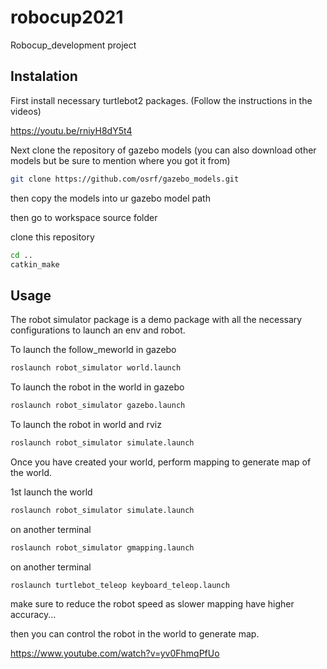 # robocup2021

Robocup_development project

## Instalation

First install necessary turtlebot2 packages. (Follow the instructions in the videos)

https://youtu.be/rniyH8dY5t4

Next clone the repository of gazebo models (you can also download other models but be sure to mention where you got it from)

```bash
git clone https://github.com/osrf/gazebo_models.git
```
then copy the models into ur gazebo model path

then go to workspace source folder

clone this repository

```bash
cd ..
catkin_make
```

## Usage

The robot simulator package is a demo package with all the necessary configurations to launch an env and robot.

To launch the follow_meworld in gazebo
```bash
roslaunch robot_simulator world.launch
```

To launch the robot in the world in gazebo
```bash
roslaunch robot_simulator gazebo.launch
```

To launch the robot in world and rviz
```bash
roslaunch robot_simulator simulate.launch
```

Once you have created your world, perform mapping to generate map of the world.

1st launch the world

```bash
roslaunch robot_simulator simulate.launch
```
on another terminal 

```bash
roslaunch robot_simulator gmapping.launch
```
on another terminal 

```bash
roslaunch turtlebot_teleop keyboard_teleop.launch 
```
make sure to reduce the robot speed as slower mapping have higher accuracy...

then you can control the robot in the world to generate map.

https://www.youtube.com/watch?v=yv0FhmqPfUo

